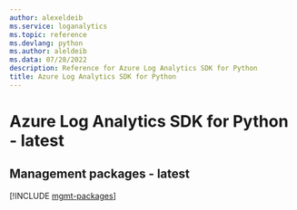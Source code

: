 ```yaml
---
author: alexeldeib
ms.service: loganalytics
ms.topic: reference
ms.devlang: python
ms.author: aleldeib
ms.data: 07/28/2022
description: Reference for Azure Log Analytics SDK for Python
title: Azure Log Analytics SDK for Python
---
```

# Azure Log Analytics SDK for Python - latest

## Management packages - latest
[!INCLUDE [mgmt-packages](log-analytics-mgmt-index.md)]